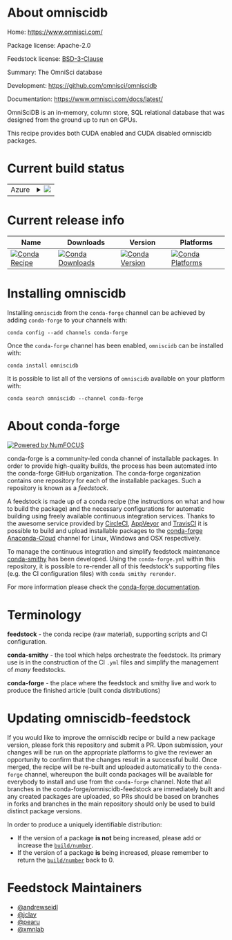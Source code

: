 About omniscidb
===============

Home: https://www.omnisci.com/

Package license: Apache-2.0

Feedstock license: [BSD-3-Clause](https://github.com/conda-forge/omniscidb-feedstock/blob/master/LICENSE.txt)

Summary: The OmniSci database

Development: https://github.com/omnisci/omniscidb

Documentation: https://www.omnisci.com/docs/latest/

OmniSciDB is an in-memory, column store, SQL relational database
that was designed from the ground up to run on GPUs.

This recipe provides both CUDA enabled and CUDA disabled omniscidb
packages.


Current build status
====================


<table>
    
  <tr>
    <td>Azure</td>
    <td>
      <details>
        <summary>
          <a href="https://dev.azure.com/conda-forge/feedstock-builds/_build/latest?definitionId=9937&branchName=master">
            <img src="https://dev.azure.com/conda-forge/feedstock-builds/_apis/build/status/omniscidb-feedstock?branchName=master">
          </a>
        </summary>
        <table>
          <thead><tr><th>Variant</th><th>Status</th></tr></thead>
          <tbody><tr>
              <td>linux_64_cuda_compiler_version10.1target_platformlinux-64</td>
              <td>
                <a href="https://dev.azure.com/conda-forge/feedstock-builds/_build/latest?definitionId=9937&branchName=master">
                  <img src="https://dev.azure.com/conda-forge/feedstock-builds/_apis/build/status/omniscidb-feedstock?branchName=master&jobName=linux&configuration=linux_64_cuda_compiler_version10.1target_platformlinux-64" alt="variant">
                </a>
              </td>
            </tr><tr>
              <td>linux_64_cuda_compiler_versionNonetarget_platformlinux-64</td>
              <td>
                <a href="https://dev.azure.com/conda-forge/feedstock-builds/_build/latest?definitionId=9937&branchName=master">
                  <img src="https://dev.azure.com/conda-forge/feedstock-builds/_apis/build/status/omniscidb-feedstock?branchName=master&jobName=linux&configuration=linux_64_cuda_compiler_versionNonetarget_platformlinux-64" alt="variant">
                </a>
              </td>
            </tr>
          </tbody>
        </table>
      </details>
    </td>
  </tr>
</table>

Current release info
====================

| Name | Downloads | Version | Platforms |
| --- | --- | --- | --- |
| [![Conda Recipe](https://img.shields.io/badge/recipe-omniscidb-green.svg)](https://anaconda.org/conda-forge/omniscidb) | [![Conda Downloads](https://img.shields.io/conda/dn/conda-forge/omniscidb.svg)](https://anaconda.org/conda-forge/omniscidb) | [![Conda Version](https://img.shields.io/conda/vn/conda-forge/omniscidb.svg)](https://anaconda.org/conda-forge/omniscidb) | [![Conda Platforms](https://img.shields.io/conda/pn/conda-forge/omniscidb.svg)](https://anaconda.org/conda-forge/omniscidb) |

Installing omniscidb
====================

Installing `omniscidb` from the `conda-forge` channel can be achieved by adding `conda-forge` to your channels with:

```
conda config --add channels conda-forge
```

Once the `conda-forge` channel has been enabled, `omniscidb` can be installed with:

```
conda install omniscidb
```

It is possible to list all of the versions of `omniscidb` available on your platform with:

```
conda search omniscidb --channel conda-forge
```


About conda-forge
=================

[![Powered by NumFOCUS](https://img.shields.io/badge/powered%20by-NumFOCUS-orange.svg?style=flat&colorA=E1523D&colorB=007D8A)](http://numfocus.org)

conda-forge is a community-led conda channel of installable packages.
In order to provide high-quality builds, the process has been automated into the
conda-forge GitHub organization. The conda-forge organization contains one repository
for each of the installable packages. Such a repository is known as a *feedstock*.

A feedstock is made up of a conda recipe (the instructions on what and how to build
the package) and the necessary configurations for automatic building using freely
available continuous integration services. Thanks to the awesome service provided by
[CircleCI](https://circleci.com/), [AppVeyor](https://www.appveyor.com/)
and [TravisCI](https://travis-ci.com/) it is possible to build and upload installable
packages to the [conda-forge](https://anaconda.org/conda-forge)
[Anaconda-Cloud](https://anaconda.org/) channel for Linux, Windows and OSX respectively.

To manage the continuous integration and simplify feedstock maintenance
[conda-smithy](https://github.com/conda-forge/conda-smithy) has been developed.
Using the ``conda-forge.yml`` within this repository, it is possible to re-render all of
this feedstock's supporting files (e.g. the CI configuration files) with ``conda smithy rerender``.

For more information please check the [conda-forge documentation](https://conda-forge.org/docs/).

Terminology
===========

**feedstock** - the conda recipe (raw material), supporting scripts and CI configuration.

**conda-smithy** - the tool which helps orchestrate the feedstock.
                   Its primary use is in the construction of the CI ``.yml`` files
                   and simplify the management of *many* feedstocks.

**conda-forge** - the place where the feedstock and smithy live and work to
                  produce the finished article (built conda distributions)


Updating omniscidb-feedstock
============================

If you would like to improve the omniscidb recipe or build a new
package version, please fork this repository and submit a PR. Upon submission,
your changes will be run on the appropriate platforms to give the reviewer an
opportunity to confirm that the changes result in a successful build. Once
merged, the recipe will be re-built and uploaded automatically to the
`conda-forge` channel, whereupon the built conda packages will be available for
everybody to install and use from the `conda-forge` channel.
Note that all branches in the conda-forge/omniscidb-feedstock are
immediately built and any created packages are uploaded, so PRs should be based
on branches in forks and branches in the main repository should only be used to
build distinct package versions.

In order to produce a uniquely identifiable distribution:
 * If the version of a package **is not** being increased, please add or increase
   the [``build/number``](https://conda.io/docs/user-guide/tasks/build-packages/define-metadata.html#build-number-and-string).
 * If the version of a package **is** being increased, please remember to return
   the [``build/number``](https://conda.io/docs/user-guide/tasks/build-packages/define-metadata.html#build-number-and-string)
   back to 0.

Feedstock Maintainers
=====================

* [@andrewseidl](https://github.com/andrewseidl/)
* [@jclay](https://github.com/jclay/)
* [@pearu](https://github.com/pearu/)
* [@xmnlab](https://github.com/xmnlab/)

